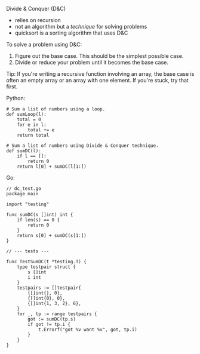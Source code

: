 Divide & Conquer (D&C)

* relies on recursion
* not an algorithm but a *technique* for solving problems 
* quicksort is a sorting algorithm that uses D&C

To solve a problem using D&C:

1. Figure out the base case. This should be the simplest possible case.
2. Divide or reduce your problem until it becomes the base case.

Tip: If you're writing a recursive function involving an array, the base case is often an empty array or an array with one element. If you're stuck, try that first.

Python:

```
# Sum a list of numbers using a loop.
def sumLoop(l):
    total = 0
    for e in l:
        total += e
    return total

# Sum a list of numbers using Divide & Conquer technique.
def sumDC(l):
    if l == []:
        return 0
    return l[0] + sumDC(l[1:])
```

Go:

```
// dc_test.go
package main

import "testing"

func sumDC(s []int) int {
	if len(s) == 0 {
		return 0
	}
	return s[0] + sumDC(s[1:])
}

// --- tests ---

func TestSumDC(t *testing.T) {
	type testpair struct {
		s []int
		i int
	}
	testpairs := []testpair{
		{[]int{}, 0},
		{[]int{0}, 0},
		{[]int{1, 3, 2}, 6},
	}
	for _, tp := range testpairs {
		got := sumDC(tp.s)
		if got != tp.i {
			t.Errorf("got %v want %v", got, tp.i)
		}
	}
}
```
